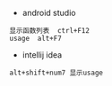 - android studio
```
显示函数列表  ctrl+F12
usage  alt+F7
```

- intellij idea
```
alt+shift+num7 显示usage
```